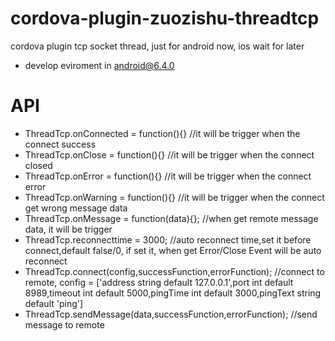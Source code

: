 # cordova-plugin-zuozishu-threadtcp
cordova plugin tcp socket thread, just for android now,  ios wait for later

* develop eviroment in android@6.4.0

# API
* ThreadTcp.onConnected = function(){}  //it will be trigger when the connect success
* ThreadTcp.onClose = function(){}  //it will be trigger when the connect closed
* ThreadTcp.onError = function(){}  //it will be trigger when the connect error
* ThreadTcp.onWarning = function(){}  //it will be trigger when the connect get wrong message data
* ThreadTcp.onMessage = function(data){};  //when get remote message data, it will be trigger
* ThreadTcp.reconnecttime = 3000;  //auto reconnect time,set it before connect,default false/0, if set it, when get Error/Close Event will be auto reconnect
* ThreadTcp.connect(config,successFunction,errorFunction);  //connect to remote, config = ['address string default 127.0.0.1',port int default 8989,timeout int default 5000,pingTime int default 3000,pingText string default 'ping']
* ThreadTcp.sendMessage(data,successFunction,errorFunction);  //send message to remote
